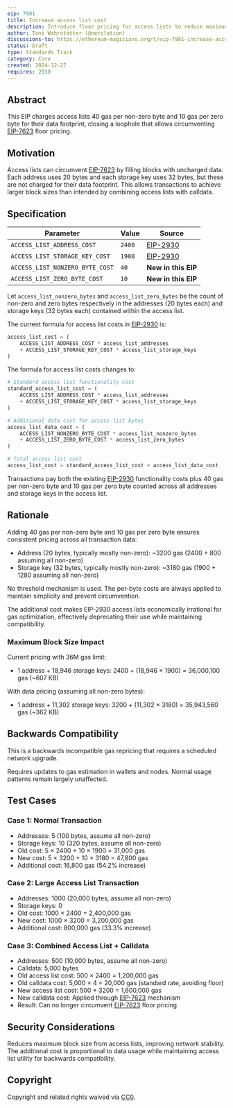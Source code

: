```yaml
---
eip: 7981
title: Increase access list cost
description: Introduce floor pricing for access lists to reduce maximum block size
author: Toni Wahrstätter (@nerolation)
discussions-to: https://ethereum-magicians.org/t/eip-7981-increase-access-list-cost/24680
status: Draft
type: Standards Track
category: Core
created: 2024-12-27
requires: 2930
---
```


## Abstract

This EIP charges access lists 40 gas per non-zero byte and 10 gas per zero byte for their data footprint, closing a loophole that allows circumventing [EIP-7623](./eip-7623.md) floor pricing.

## Motivation

Access lists can circumvent [EIP-7623](./eip-7623.md) by filling blocks with uncharged data. Each address uses 20 bytes and each storage key uses 32 bytes, but these are not charged for their data footprint. This allows transactions to achieve larger block sizes than intended by combining access lists with calldata.

## Specification

| Parameter                              | Value | Source |
| -------------------------------------- | ----- | ------ |
| `ACCESS_LIST_ADDRESS_COST`            | `2400` | [EIP-2930](./eip-2930.md) |
| `ACCESS_LIST_STORAGE_KEY_COST`        | `1900` | [EIP-2930](./eip-2930.md) |
| `ACCESS_LIST_NONZERO_BYTE_COST`       | `40`   | **New in this EIP** |
| `ACCESS_LIST_ZERO_BYTE_COST`          | `10`   | **New in this EIP** |

Let `access_list_nonzero_bytes` and `access_list_zero_bytes` be the count of non-zero and zero bytes respectively in the addresses (20 bytes each) and storage keys (32 bytes each) contained within the access list.


The current formula for access list costs in [EIP-2930](./eip-2930.md) is:

```python
access_list_cost = (
    ACCESS_LIST_ADDRESS_COST * access_list_addresses
    + ACCESS_LIST_STORAGE_KEY_COST * access_list_storage_keys
)
```

The formula for access list costs changes to:

```python
# Standard access list functionality cost
standard_access_list_cost = (
    ACCESS_LIST_ADDRESS_COST * access_list_addresses
    + ACCESS_LIST_STORAGE_KEY_COST * access_list_storage_keys
)

# Additional data cost for access list bytes
access_list_data_cost = (
    ACCESS_LIST_NONZERO_BYTE_COST * access_list_nonzero_bytes
    + ACCESS_LIST_ZERO_BYTE_COST * access_list_zero_bytes
)

# Total access list cost
access_list_cost = standard_access_list_cost + access_list_data_cost
```

Transactions pay both the existing [EIP-2930](./eip-2930.md) functionality costs plus 40 gas per non-zero byte and 10 gas per zero byte counted across all addresses and storage keys in the access list.

## Rationale

Adding 40 gas per non-zero byte and 10 gas per zero byte ensures consistent pricing across all transaction data:

- Address (20 bytes, typically mostly non-zero): ~3200 gas (2400 + 800 assuming all non-zero)
- Storage key (32 bytes, typically mostly non-zero): ~3180 gas (1900 + 1280 assuming all non-zero)

No threshold mechanism is used. The per-byte costs are always applied to maintain simplicity and prevent circumvention.

The additional cost makes EIP-2930 access lists economically irrational for gas optimization, effectively deprecating their use while maintaining compatibility.

### Maximum Block Size Impact

Current pricing with 36M gas limit:

- 1 address + 18,946 storage keys: 2400 + (18,946 × 1900) = 36,000,100 gas (~607 KB)

With data pricing (assuming all non-zero bytes):

- 1 address + 11,302 storage keys: 3200 + (11,302 × 3180) = 35,943,560 gas (~362 KB)

## Backwards Compatibility

This is a backwards incompatible gas repricing that requires a scheduled network upgrade.

Requires updates to gas estimation in wallets and nodes. Normal usage patterns remain largely unaffected.


## Test Cases

### Case 1: Normal Transaction

- Addresses: 5 (100 bytes, assume all non-zero)
- Storage keys: 10 (320 bytes, assume all non-zero)
- Old cost: 5 × 2400 + 10 × 1900 = 31,000 gas
- New cost: 5 × 3200 + 10 × 3180 = 47,800 gas
- Additional cost: 16,800 gas (54.2% increase)

### Case 2: Large Access List Transaction

- Addresses: 1000 (20,000 bytes, assume all non-zero)
- Storage keys: 0
- Old cost: 1000 × 2400 = 2,400,000 gas
- New cost: 1000 × 3200 = 3,200,000 gas  
- Additional cost: 800,000 gas (33.3% increase)

### Case 3: Combined Access List + Calldata

- Addresses: 500 (10,000 bytes, assume all non-zero)
- Calldata: 5,000 bytes
- Old access list cost: 500 × 2400 = 1,200,000 gas
- Old calldata cost: 5,000 × 4 = 20,000 gas (standard rate, avoiding floor)
- New access list cost: 500 × 3200 = 1,600,000 gas
- New calldata cost: Applied through [EIP-7623](./eip-7623.md) mechanism
- Result: Can no longer circumvent [EIP-7623](./eip-7623.md) floor pricing

## Security Considerations

Reduces maximum block size from access lists, improving network stability. The additional cost is proportional to data usage while maintaining access list utility for backwards compatibility.

## Copyright

Copyright and related rights waived via [CC0](../LICENSE.md).
